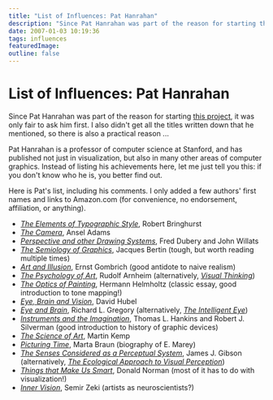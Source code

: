```yaml
---
title: "List of Influences: Pat Hanrahan"
description: "Since Pat Hanrahan was part of the reason for starting this project, it was only fair to ask him first. I also didn't get all the titles written down that he mentioned, so there is also a practical reason ..."
date: 2007-01-03 10:19:36
tags: influences
featuredImage: 
outline: false
---
```


# List of Influences: Pat Hanrahan

Since Pat Hanrahan was part of the reason for starting <a href="/tag/influences">this project</a>, it was only fair to ask him first. I also didn't get all the titles written down that he mentioned, so there is also a practical reason ...

Pat Hanrahan is a professor of computer science at Stanford, and has published not just in visualization, but also in many other areas of computer graphics. Instead of listing his achievements here, let me just tell you this: if you don't know who he is, you better find out.

Here is Pat's list, including his comments. I only added a few authors' first names and links to Amazon.com (for convenience, no endorsement, affiliation, or anything).
<ul>
	<li><a href="http://www.amazon.com/Elements-Typographic-Style-Robert-Bringhurst/dp/0881791326"><em>The Elements of Typographic Style</em></a>, Robert Bringhurst</li>
	<li><a href="http://www.amazon.com/Camera-Ansel-Adams-Photography-Book/dp/0821221841/"><em>The Camera</em></a>, Ansel Adams</li>
	<li><a href="http://www.amazon.com/Perspective-Other-Drawing-Systems-Dubery/dp/0442219601/"><em>Perspective and other Drawing Systems</em></a>, Fred Dubery and John Willats</li>
	<li><a href="http://www.amazon.com/Semiology-Graphics-Jacques-Bertin/dp/0299090604/"><em>The Semiology of Graphics</em></a>, Jacques Bertin (tough, but worth reading multiple times)</li>
	<li><a href="http://www.amazon.com/Art-Illusion-Psychology-Pictorial-Representation/dp/0714842087"><em>Art and Illusion</em></a>, Ernst Gombrich (good antidote to naive realism)</li>
	<li><a href="http://www.amazon.com/Toward-Psychology-Art-Collected-Essays/dp/0520021614/"><em>The Psychology of Art</em></a>, Rudolf Arnheim (alternatively, <a href="http://www.amazon.com/Intelligent-Eye-Learning-Looking-Occasional/dp/089236274X/"><em>Visual Thinking</em></a>)</li>
	<li><a href="http://www.amazon.com/Science-Culture-Popular-Philosophical-Essays/dp/0226326594/"><em>The Optics of Painting</em></a>, Hermann Helmholtz (classic essay, good introduction to tone mapping!)</li>
	<li><a href="http://www.amazon.com/Brain-Vision-Scientific-American-Library/dp/0716760096/"><em>Eye, Brain and Vision</em></a>, David Hubel</li>
	<li><a href="http://www.amazon.com/Eye-Brain-Richard-L-Gregory/dp/0691048371/"><em>Eye and Brain</em></a>, Richard L. Gregory (alternatively,<em> <a href="http://www.amazon.com/Intelligent-Eye-Learning-Looking-Occasional/dp/089236274X/">The Intelligent Eye</a></em>)</li>
	<li><a href="http://www.amazon.com/Instruments-Imagination-Thomas-Hankins-Silverman/dp/0691005494/"><em>Instruments and the Imagination</em></a>, Thomas L. Hankins and Robert J. Silverman (good introduction to history of graphic devices)</li>
	<li><a href="http://www.amazon.com/Science-Art-Optical-Western-Brunelleschi/dp/0300052413/"><em>The Science of Art</em></a>, Martin Kemp</li>
	<li><a href="http://www.amazon.com/Picturing-Time-Etienne-Jules-Marey-1830-1904/dp/0226071758/"><em>Picturing Time</em></a>, Marta Braun (biography of E. Marey)</li>
	<li><a href="http://www.amazon.com/Senses-Considered-As-Perceptual-Systems/dp/0395044944/"><em>The Senses Considered as a Perceptual System</em></a>, James J. Gibson (alternatively, <a href="http://www.amazon.com/Ecological-Approach-Visual-Perception/dp/0898599598/"><em>The Ecological Approach to Visual Perception</em></a>)</li>
	<li><a href="http://www.amazon.com/Things-That-Make-Smart-Attributes/dp/0201626950/"><em>Things that Make Us Smart</em></a>, Donald Norman (most of it has to do with visualization!)</li>
	<li><a href="http://www.amazon.com/Inner-Vision-Exploration-Art-Brain/dp/0198505191/"><em>Inner Vision</em></a>, Semir Zeki (artists as neuroscientists?)</li>
</ul>


<PostedBy />


